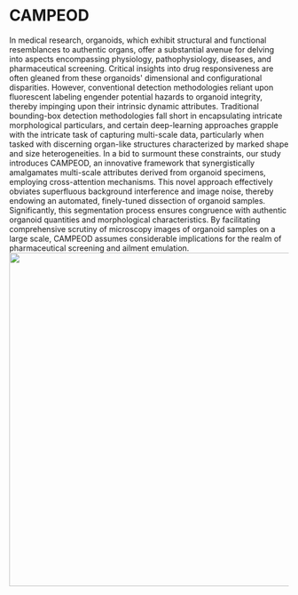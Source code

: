 # CAMPEOD
In medical research, organoids, which exhibit 
structural and functional resemblances to authentic organs, 
offer a substantial avenue for delving into aspects encompassing 
physiology, pathophysiology, diseases, and pharmaceutical 
screening. Critical insights into drug responsiveness are often 
gleaned from these organoids' dimensional and configurational 
disparities. However, conventional detection methodologies 
reliant upon fluorescent labeling engender potential hazards to 
organoid integrity, thereby impinging upon their intrinsic 
dynamic attributes. Traditional bounding-box detection 
methodologies fall short in encapsulating intricate 
morphological particulars, and certain deep-learning 
approaches grapple with the intricate task of capturing multi-scale data, particularly when tasked with discerning organ-like 
structures characterized by marked shape and size 
heterogeneities. In a bid to surmount these constraints, our 
study introduces CAMPEOD, an innovative framework that 
synergistically amalgamates multi-scale attributes derived from 
organoid specimens, employing cross-attention mechanisms. 
This novel approach effectively obviates superfluous 
background interference and image noise, thereby endowing an 
automated, finely-tuned dissection of organoid samples. 
Significantly, this segmentation process ensures congruence 
with authentic organoid quantities and morphological 
characteristics. By facilitating comprehensive scrutiny of 
microscopy images of organoid samples on a large scale, 
CAMPEOD assumes considerable implications for the realm of 
pharmaceutical screening and ailment emulation.
<img src="[https://github.com/ucas-dx/CAMPEOD/assets/77724813/16d85ece-b656-4705-ae92-2dd7071072b1]" width="600px">

